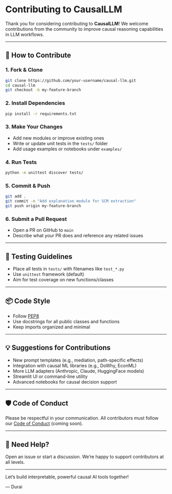 # Contributing to CausalLLM

Thank you for considering contributing to **CausalLLM**! We welcome contributions from the community to improve causal reasoning capabilities in LLM workflows.

---

## 🤝 How to Contribute

### 1. Fork & Clone

```bash
git clone https://github.com/your-username/causal-llm.git
cd causal-llm
git checkout -b my-feature-branch
```

### 2. Install Dependencies

```bash
pip install -r requirements.txt
```

### 3. Make Your Changes

* Add new modules or improve existing ones
* Write or update unit tests in the `tests/` folder
* Add usage examples or notebooks under `examples/`

### 4. Run Tests

```bash
python -m unittest discover tests/
```

### 5. Commit & Push

```bash
git add .
git commit -m "Add explanation module for SCM extraction"
git push origin my-feature-branch
```

### 6. Submit a Pull Request

* Open a PR on GitHub to `main`
* Describe what your PR does and reference any related issues

---

## 🧪 Testing Guidelines

* Place all tests in `tests/` with filenames like `test_*.py`
* Use `unittest` framework (default)
* Aim for test coverage on new functions/classes

---

## 📦 Code Style

* Follow [PEP8](https://pep8.org/)
* Use docstrings for all public classes and functions
* Keep imports organized and minimal

---

## 💡 Suggestions for Contributions

* New prompt templates (e.g., mediation, path-specific effects)
* Integration with causal ML libraries (e.g., DoWhy, EconML)
* More LLM adapters (Anthropic, Claude, HuggingFace models)
* Streamlit UI or command-line utility
* Advanced notebooks for causal decision support

---

## 🛡️ Code of Conduct

Please be respectful in your communication. All contributors must follow our [Code of Conduct](CODE_OF_CONDUCT.md) (coming soon).

---

## 🧠 Need Help?

Open an issue or start a discussion. We’re happy to support contributors at all levels.

---

Let’s build interpretable, powerful causal AI tools together!

— Durai
